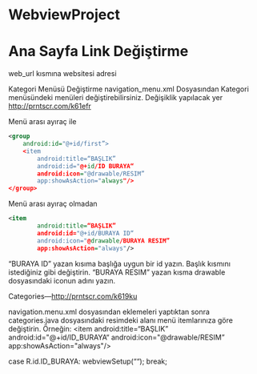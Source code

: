 # WebviewProject

# Ana Sayfa Link Değiştirme

<a href="https://user-images.githubusercontent.com/25686023/42708450-089716ac-86e6-11e8-92a0-e5fcd5818c01.png"></a>

web_url kısmına websitesi adresi

Kategori Menüsü Değiştirme
navigation_menu.xml Dosyasından Kategori menüsündeki menüleri değiştirebilirsiniz. Değişiklik yapılacak yer http://prntscr.com/k61efr

Menü arası ayıraç ile
```xml
<group
    android:id="@+id/first”> 
    <item
        android:title=“BAŞLIK”
        android:id="@+id/ID BURAYA“
        android:icon="@drawable/RESIM”
        app:showAsAction="always"/>
</group>
```

Menü arası ayıraç olmadan
```xml
<item
        android:title=“BAŞLIK”
        android:id="@+id/BURAYA ID“
        android:icon="@drawable/BURAYA RESIM”
        app:showAsAction="always"/>
```


“BURAYA ID” yazan kısıma başlığa uygun bir id yazın.
Başlık kısmını istediğiniz gibi değiştirin.
“BURAYA RESIM” yazan kısma drawable dosyasındaki iconun adını yazın.

Categories—http://prntscr.com/k619ku

navigation.menu.xml dosyasından eklemeleri yaptıktan sonra categories.java dosyasındaki resimdeki alanı menü itemlarınıza göre değiştirin. Örneğin:
<item
        android:title=“BAŞLIK”
        android:id="@+id/ID_BURAYA“
        android:icon="@drawable/RESIM”
        app:showAsAction="always"/>

case R.id.ID_BURAYA:
    webviewSetup(“<ISTEDIGINIZ LINK>“);
    break;
